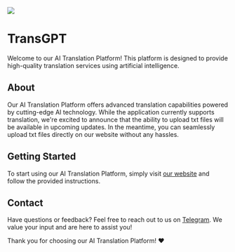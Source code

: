 ![](https://github.com/ZORO2045/TransGPT/blob/main/Picsart_24-02-12_17-38-55-852.jpg)
# TransGPT

Welcome to our AI Translation Platform! This platform is designed to provide high-quality translation services using artificial intelligence.

## About

Our AI Translation Platform offers advanced translation capabilities powered by cutting-edge AI technology. While the application currently supports translation, we're excited to announce that the ability to upload txt files will be available in upcoming updates. In the meantime, you can seamlessly upload txt files directly on our website without any hassles.

## Getting Started

To start using our AI Translation Platform, simply visit [our website](https://zoro2045.github.io/TransGPT/) and follow the provided instructions.

## Contact

Have questions or feedback? Feel free to reach out to us on [Telegram](https://t.me/ZORO2045). We value your input and are here to assist you!

Thank you for choosing our AI Translation Platform! ♥

